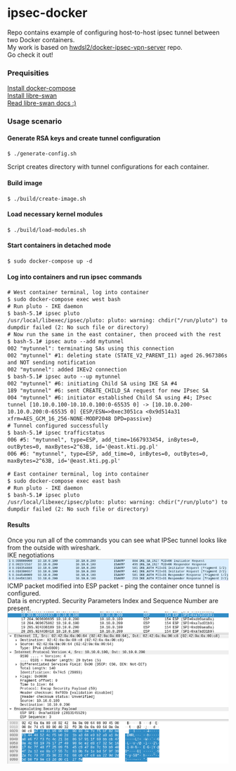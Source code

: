 # ipsec-docker
Repo contains example of configuring host-to-host ipsec tunnel between two Docker containers.  
My work is based on [hwdsl2/docker-ipsec-vpn-server](https://github.com/hwdsl2/docker-ipsec-vpn-server) repo.  
Go check it out!

### Prequisities
[Install docker-compose](https://docs.docker.com/compose/install/)  
[Install libre-swan](https://libreswan.org/)  
[Read libre-swan docs :)](https://libreswan.org/wiki/Host_to_host_VPN)

### Usage scenario

#### Generate RSA keys and create tunnel configuration
```shell
$ ./generate-config.sh
```
Script creates directory with tunnel configurations for each container.

#### Build image
```shell
$ ./build/create-image.sh
```

#### Load necessary kernel modules
```shell
$ ./build/load-modules.sh
```

#### Start containers in detached mode
```shell
$ sudo docker-compose up -d
```

#### Log into containers and run ipsec commands
```shell
# West container terminal, log into container
$ sudo docker-compose exec west bash
# Run pluto - IKE daemon
$ bash-5.1# ipsec pluto
/usr/local/libexec/ipsec/pluto: pluto: warning: chdir("/run/pluto") to dumpdir failed (2: No such file or directory)
# Now run the same in the east container, then proceed with the rest
$ bash-5.1# ipsec auto --add mytunnel
002 "mytunnel": terminating SAs using this connection
002 "mytunnel" #1: deleting state (STATE_V2_PARENT_I1) aged 26.967386s and NOT sending notification
002 "mytunnel": added IKEv2 connection
$ bash-5.1# ipsec auto --up mytunnel
002 "mytunnel" #6: initiating Child SA using IKE SA #4
189 "mytunnel" #6: sent CREATE_CHILD_SA request for new IPsec SA
004 "mytunnel" #6: initiator established Child SA using #4; IPsec tunnel [10.10.0.100-10.10.0.100:0-65535 0] -> [10.10.0.200-10.10.0.200:0-65535 0] {ESP/ESN=>0xec3051ca <0x9d514a31 xfrm=AES_GCM_16_256-NONE-MODP2048 DPD=passive}
# Tunnel configured successfully
$ bash-5.1# ipsec trafficstatus
006 #5: "mytunnel", type=ESP, add_time=1667933454, inBytes=0, outBytes=0, maxBytes=2^63B, id='@east.kti.pg.pl'
006 #6: "mytunnel", type=ESP, add_time=0, inBytes=0, outBytes=0, maxBytes=2^63B, id='@east.kti.pg.pl'

```
```shell
# East container terminal, log into container
$ sudo docker-compose exec east bash
# Run pluto - IKE daemon
$ bash-5.1# ipsec pluto
/usr/local/libexec/ipsec/pluto: pluto: warning: chdir("/run/pluto") to dumpdir failed (2: No such file or directory)
```

#### Results
Once you run all of the commands you can see what IPSec tunnel looks like from the outside with wireshark.  
IKE negotiations  
![Screenshot](screenshots/IKE.png)
ICMP packet modified into ESP packet - ping the container once tunnel is configured.  
Data is encrypted. Security Parameters Index and Sequence Number are present.  
![Screenshot](screenshots/ESP.png)
